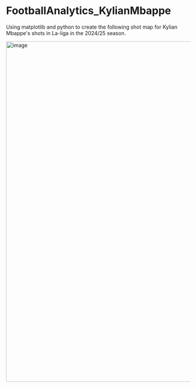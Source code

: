 # FootballAnalytics_KylianMbappe

Using matplotlib and python to create the following shot map for Kylian Mbappe's shots in La-liga in the 2024/25 season. 

<img width="800" height="932" alt="image" src="https://github.com/user-attachments/assets/70083185-e6cd-456c-96f6-6194cebee981" />
